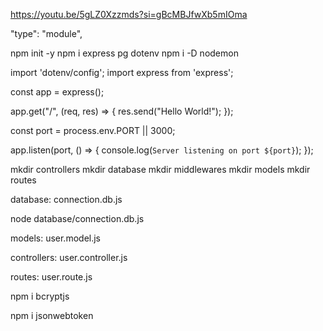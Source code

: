 https://youtu.be/5gLZ0Xzzmds?si=gBcMBJfwXb5mIOma

"type": "module",

npm init -y
npm i express pg dotenv
npm i -D nodemon


import 'dotenv/config';
import express from 'express';

const app = express();

app.get("/", (req, res) => {
  res.send("Hello World!");
});

const port = process.env.PORT || 3000;

app.listen(port, () => {
  console.log(`Server listening on port ${port}`);
});


mkdir controllers
mkdir database
mkdir middlewares
mkdir models
mkdir routes

database:
  connection.db.js

node database/connection.db.js

models:
  user.model.js

controllers:
  user.controller.js

routes:
  user.route.js


npm i bcryptjs

npm i jsonwebtoken
